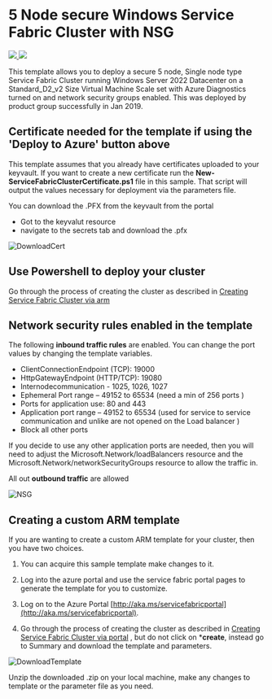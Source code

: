 # 5 Node secure Windows Service Fabric Cluster with NSG

<a href="https://portal.azure.com/#create/Microsoft.Template/uri/https%3A%2F%2Fraw.githubusercontent.com%2FAzure-Samples%2Fservice-fabric-cluster-templates%2Fmaster%2F5-VM-Windows-1-NodeTypes-Secure-NSG%2FAzureDeploy.json" target="_blank">
    <img src="http://azuredeploy.net/deploybutton.png"/>
</a>
<a href="http://armviz.io/#/?load=https%3A%2F%2Fraw.githubusercontent.com%2FAzure-Samples%2Fservice-fabric-cluster-templates%2Fmaster%2F5-VM-Windows-1-NodeTypes-Secure-NSG%2FAzureDeploy.json" target="_blank">
    <img src="http://armviz.io/visualizebutton.png"/>
</a>

This template allows you to deploy a secure 5 node, Single node type Service Fabric Cluster running Windows Server 2022 Datacenter on a Standard_D2_v2 Size Virtual Machine Scale set with Azure Diagnostics turned on and network security groups enabled. This was deployed by product group successfully in Jan 2019.

## Certificate needed for the template if using the 'Deploy to Azure' button above
This template assumes that you already have certificates uploaded to your keyvault.  If you want to create a new certificate run the **New-ServiceFabricClusterCertificate.ps1** file in this sample.  That script will output the values necessary for deployment via the parameters file. 

You can download the .PFX from the keyvault from the portal 
- Got to the keyvalut resource
- navigate to the secrets tab and download the .pfx

![DownloadCert]

## Use Powershell to deploy your cluster

Go through the process of creating the cluster as described in [Creating Service Fabric Cluster via arm](https://docs.microsoft.com/azure/service-fabric/service-fabric-cluster-creation-via-arm)


## Network security rules enabled in the template

The following **inbound traffic rules** are enabled. You can change the port values by changing the template variables.

- ClientConnectionEndpoint (TCP): 19000
- HttpGatewayEndpoint (HTTP/TCP): 19080
- Internodecommunication - 1025, 1026, 1027
- Ephemeral Port range – 49152 to 65534 (need a min of 256 ports )
- Ports for application use: 80 and 443
- Application port range – 49152 to 65534 (used for service to service communication and unlike are not opened on the Load balancer )
- Block all other ports

If you decide to use any other application ports are needed, then you will need to adjust the  Microsoft.Network/loadBalancers resource and the Microsoft.Network/networkSecurityGroups resource to allow the traffic in.

All out **outbound traffic** are allowed

![NSG]

## Creating a custom ARM template

If you are wanting to create a custom ARM template for your cluster, then you have two choices.

1. You can acquire this sample template make changes to it. 
2. Log into the azure portal and use the service fabric portal pages to generate the template for you to customize.
  1. Log on to the Azure Portal [http://aka.ms/servicefabricportal](http://aka.ms/servicefabricportal).

  2. Go through the process of creating the cluster as described in [Creating Service Fabric Cluster via portal](https://docs.microsoft.com/azure/service-fabric/service-fabric-cluster-creation-via-portal) , but do not click on ***create**, instead go to Summary and download the template and parameters.


 ![DownloadTemplate]


Unzip the downloaded .zip on your local machine, make any changes to template or the parameter file as you need.


<!-- Links -->
[azure-powershell]:https://azure.microsoft.com/documentation/articles/powershell-install-configure/
[azure-CLI]:https://docs.microsoft.com/en-us/cli/azure/get-started-with-azure-cli?view=azure-cli-latest

<!--Image references-->
[DownloadTemplate]: ./DownloadTemplate.png
[NSG]: ./NSG2.PNG
[DownloadCert]: ./DownloadCert.PNG




